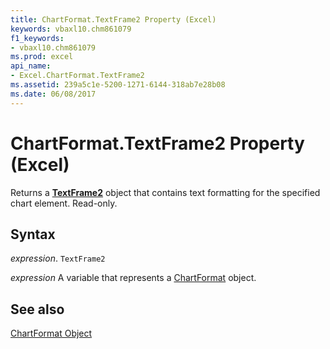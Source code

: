 ```yaml
---
title: ChartFormat.TextFrame2 Property (Excel)
keywords: vbaxl10.chm861079
f1_keywords:
- vbaxl10.chm861079
ms.prod: excel
api_name:
- Excel.ChartFormat.TextFrame2
ms.assetid: 239a5c1e-5200-1271-6144-318ab7e28b08
ms.date: 06/08/2017
---
```



# ChartFormat.TextFrame2 Property (Excel)

Returns a  **[TextFrame2](Excel.TextFrame2.md)** object that contains text formatting for the specified chart element. Read-only.


## Syntax

 _expression_. `TextFrame2`

 _expression_ A variable that represents a [ChartFormat](Excel.ChartFormat.md) object.


## See also


[ChartFormat Object](Excel.ChartFormat.md)

